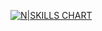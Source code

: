 


[![N|SKILLS CHART](https://cr-skills-chart-widget.azurewebsites.net/api/api?username=MKW2000)]()

